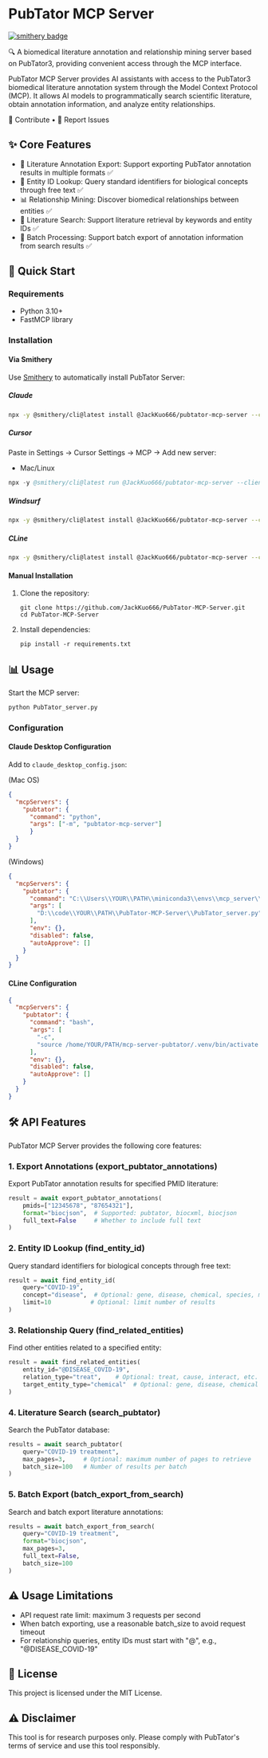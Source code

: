 # PubTator MCP Server
[![smithery badge](https://smithery.ai/badge/@JackKuo666/pubtator-mcp-server)](https://smithery.ai/server/@JackKuo666/pubtator-mcp-server)

🔍 A biomedical literature annotation and relationship mining server based on PubTator3, providing convenient access through the MCP interface.

PubTator MCP Server provides AI assistants with access to the PubTator3 biomedical literature annotation system through the Model Context Protocol (MCP). It allows AI models to programmatically search scientific literature, obtain annotation information, and analyze entity relationships.

🤝 Contribute • 📝 Report Issues

## ✨ Core Features
- 🔎 Literature Annotation Export: Support exporting PubTator annotation results in multiple formats ✅
- 🚀 Entity ID Lookup: Query standard identifiers for biological concepts through free text ✅
- 📊 Relationship Mining: Discover biomedical relationships between entities ✅
- 📄 Literature Search: Support literature retrieval by keywords and entity IDs ✅
- 🧠 Batch Processing: Support batch export of annotation information from search results ✅

## 🚀 Quick Start

### Requirements

- Python 3.10+
- FastMCP library

### Installation

#### Via Smithery

Use [Smithery](https://smithery.ai/server/@JackKuo666/pubtator-mcp-server) to automatically install PubTator Server:

##### Claude

```sh
npx -y @smithery/cli@latest install @JackKuo666/pubtator-mcp-server --client claude --config "{}"
```

##### Cursor

Paste in Settings → Cursor Settings → MCP → Add new server:
- Mac/Linux  
```s
npx -y @smithery/cli@latest run @JackKuo666/pubtator-mcp-server --client cursor --config "{}" 
```

##### Windsurf
```sh
npx -y @smithery/cli@latest install @JackKuo666/pubtator-mcp-server --client windsurf --config "{}"
```

##### CLine
```sh
npx -y @smithery/cli@latest install @JackKuo666/pubtator-mcp-server --client cline --config "{}"
```

#### Manual Installation

1. Clone the repository:
   ```
   git clone https://github.com/JackKuo666/PubTator-MCP-Server.git
   cd PubTator-MCP-Server
   ```

2. Install dependencies:
   ```
   pip install -r requirements.txt
   ```

## 📊 Usage

Start the MCP server:

```bash
python PubTator_server.py
```

### Configuration

#### Claude Desktop Configuration

Add to `claude_desktop_config.json`:

(Mac OS)

```json
{
  "mcpServers": {
    "pubtator": {
      "command": "python",
      "args": ["-m", "pubtator-mcp-server"]
      }
  }
}
```

(Windows)

```json
{
  "mcpServers": {
    "pubtator": {
      "command": "C:\\Users\\YOUR\\PATH\\miniconda3\\envs\\mcp_server\\python.exe",
      "args": [
        "D:\\code\\YOUR\\PATH\\PubTator-MCP-Server\\PubTator_server.py"
      ],
      "env": {},
      "disabled": false,
      "autoApprove": []
    }
  }
}
```

#### CLine Configuration
```json
{
  "mcpServers": {
    "pubtator": {
      "command": "bash",
      "args": [
        "-c",
        "source /home/YOUR/PATH/mcp-server-pubtator/.venv/bin/activate && python /home/YOUR/PATH/PubTator_server.py"
      ],
      "env": {},
      "disabled": false,
      "autoApprove": []
    }
  }
}
```

## 🛠 API Features

PubTator MCP Server provides the following core features:

### 1. Export Annotations (export_pubtator_annotations)

Export PubTator annotation results for specified PMID literature:
```python
result = await export_pubtator_annotations(
    pmids=["12345678", "87654321"],
    format="biocjson",  # Supported: pubtator, biocxml, biocjson
    full_text=False     # Whether to include full text
)
```

### 2. Entity ID Lookup (find_entity_id)

Query standard identifiers for biological concepts through free text:
```python
result = await find_entity_id(
    query="COVID-19",
    concept="disease",  # Optional: gene, disease, chemical, species, mutation
    limit=10           # Optional: limit number of results
)
```

### 3. Relationship Query (find_related_entities)

Find other entities related to a specified entity:
```python
result = await find_related_entities(
    entity_id="@DISEASE_COVID-19",
    relation_type="treat",    # Optional: treat, cause, interact, etc.
    target_entity_type="chemical"  # Optional: gene, disease, chemical
)
```

### 4. Literature Search (search_pubtator)

Search the PubTator database:
```python
results = await search_pubtator(
    query="COVID-19 treatment",
    max_pages=3,     # Optional: maximum number of pages to retrieve
    batch_size=100   # Number of results per batch
)
```

### 5. Batch Export (batch_export_from_search)

Search and batch export literature annotations:
```python
results = await batch_export_from_search(
    query="COVID-19 treatment",
    format="biocjson",
    max_pages=3,
    full_text=False,
    batch_size=100
)
```

## ⚠️ Usage Limitations

- API request rate limit: maximum 3 requests per second
- When batch exporting, use a reasonable batch_size to avoid request timeout
- For relationship queries, entity IDs must start with "@", e.g., "@DISEASE_COVID-19"

## 📄 License

This project is licensed under the MIT License.

## ⚠️ Disclaimer

This tool is for research purposes only. Please comply with PubTator's terms of service and use this tool responsibly.
